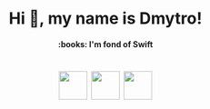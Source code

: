 <h1 align="center">Hi 👋, my name is Dmytro! 
<!-- <h3 align="center"> I’m a trainee at EPAM  -->
<h4 align="center"> :books: I'm fond of Swift
  
<h1 align="center">
<p align="center">
  <a href="mailto:dmytro_vasylenko@icloud.com"><img src='https://img.icons8.com/ios/250/000000/new-post.png' height='50px'/></a>  
  <a href="https://www.facebook.com/dmitriy.vasilenko.35"><img src='https://img.icons8.com/ios/250/000000/facebook-new.png' height='50px'/></a>  
  <a href="https://t.me/dufrane"><img src='https://img.icons8.com/ios/250/000000/telegram-app.png' height='50px'/></a>
</p>



###



